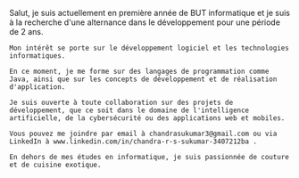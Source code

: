 Salut, je suis actuellement en première année de BUT informatique et je suis à la recherche d'une alternance dans le développement pour une période de 2 ans.

    Mon intérêt se porte sur le développement logiciel et les technologies informatiques.

    En ce moment, je me forme sur des langages de programmation comme Java, ainsi que sur les concepts de développement et de réalisation d'application.

    Je suis ouverte à toute collaboration sur des projets de développement, que ce soit dans le domaine de l'intelligence artificielle, de la cybersécurité ou des applications web et mobiles.

    Vous pouvez me joindre par email à chandrasukumar3@gmail.com ou via LinkedIn à www.linkedin.com/in/chandra-r-s-sukumar-3407212ba .

    En dehors de mes études en informatique, je suis passionnée de couture et de cuisine exotique.

<!---
CRSSukumar/CRSSukumar is a ✨ special ✨ repository because its `README.md` (this file) appears on your GitHub profile.
You can click the Preview link to take a look at your changes.
--->
